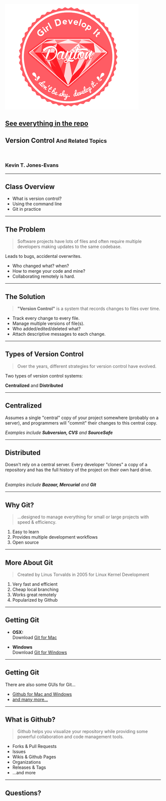 ![Girl Develop It](images/gdi-dayton-logo.png) <!-- .element: class="no-border" -->

[See everything in the repo](https://github.com/gdidayton/intro-to-git)
---

## Version Control <small class="gray">And Related Topics</small>  
<br>

### Kevin T. Jones-Evans  <!-- .element: class="dark" -->

---

## Class Overview

* What is version control?
* Using the command line
* Git in practice

---

## The Problem

> Software projects have lots of files and often require multiple developers making updates to the same codebase.

Leads to bugs, accidental overwrites. <!-- .element: class="fragment" -->

* Who changed what? when? <!-- .element: class="fragment" -->
* How to merge your code and mine? <!-- .element: class="fragment" -->
* Collaborating remotely is hard. <!-- .element: class="fragment" -->

---

## The Solution

> **"Version Control"** is a system that records changes to files over time.

* Track every change to every file. <!-- .element: class="fragment" -->
* Manage multiple versions of file(s). <!-- .element: class="fragment" -->
* Who added/edited/deleted what? <!-- .element: class="fragment" -->
* Attach descriptive messages to each change. <!-- .element: class="fragment" -->

---

## Types of Version Control

> Over the years, different strategies for version control have evolved.

Two types of version control systems:

**Centralized** and **Distributed**

---

## Centralized

Assumes a single "central" copy of your project somewhere (probably on a server), and programmers will "commit" their changes to this central copy.  

_Examples include **Subversion, CVS** and **SourceSafe**_

---

## Distributed

Doesn't rely on a central server. Every developer "clones" a copy of a repository and has the full history of the project on their own hard drive.  
<br>

_Examples include **Bazaar, Mercurial** and **Git**_

---

## Why Git?

> ...designed to manage everything for small or large projects with speed &amp; efficiency.

1. Easy to learn <!-- .element: class="fragment" -->
1. Provides multiple development workflows <!-- .element: class="fragment" -->
1. Open source <!-- .element: class="fragment" -->

---

##  More About Git

> Created by Linus Torvalds in 2005 for Linux Kernel Development

1. Very fast and efficient <!-- .element: class="fragment" -->
1. Cheap local branching <!-- .element: class="fragment" -->
1. Works great remotely <!-- .element: class="fragment" -->
1. Popularized by Github <!-- .element: class="fragment" -->

---

## Getting Git

* **OSX:**  
  Download [Git for Mac](http://git-scm.com/download/mac)

* **Windows**  
  Download [Git for Windows](https://git-for-windows.github.io/)

---

## Getting Git

There are also some GUIs for Git...

* [Github for Mac and Windows](https://desktop.github.com/)
* [and many more...](https://git.wiki.kernel.org/index.php/InterfacesFrontendsAndTools#Graphical_Interfaces)

---

## What is Github?

> Github helps you visualize your repository while providing some powerful collaboration and code management tools.

* Forks &amp; Pull Requests <!-- .element: class="fragment" -->
* Issues <!-- .element: class="fragment" -->
* Wikis &amp; Github Pages<!-- .element: class="fragment" -->
* Organizations <!-- .element: class="fragment" -->
* Releases &amp; Tags <!-- .element: class="fragment" -->
* ...and more <!-- .element: class="fragment" -->

---

## Questions?

